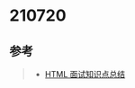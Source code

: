 # 210720

## 参考

> - [HTML 面试知识点总结](https://github.com/CavsZhouyou/Front-End-Interview-Notebook/blob/master/Html/Html.md)

